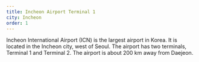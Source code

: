 ```yaml
---
title: Incheon Airport Terminal 1
city: Incheon
order: 1
---
```


Incheon International Airport (ICN) is the largest airport in Korea. It is located in the Incheon city, west of Seoul. The airport has two terminals, Terminal 1 and Terminal 2. The airport is about 200 km away from Daejeon.